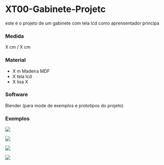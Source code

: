 # XT00-Gabinete-Projetc
 este é o projeto de um gabinete com tela lcd como aprensentador principa


### Medida

X cm / X cm

### Material 

- X m Madeira MDF
- X tela lcd
- X lixa X

### Software

Blender (para mode de exemplos e prototipos do projeto) 

### Exemplos

<img src="https://media.discordapp.net/attachments/825951876725866517/847302253571866674/print-algulo-3.jpg?width=664&height=498" > <br>

<img src="https://media.discordapp.net/attachments/825951876725866517/847302255656173599/print-algulo-1.jpg?width=664&height=498" > <br>

<img src="https://media.discordapp.net/attachments/825951876725866517/847302257645060097/print-algulo-2.jpg?width=664&height=498" > <br>

<img src="https://media.discordapp.net/attachments/825951876725866517/847302254532100146/print-na-mesa.jpg?width=664&height=498" > 
<br>

